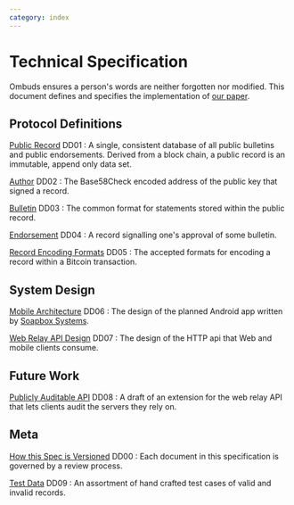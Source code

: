 ```yaml
---
category: index
---
```


Technical Specification
=======================
Ombuds ensures a person's words are neither forgotten nor modified.
This document defines and specifies the implementation of [our paper](/research/).

Protocol Definitions
--------------------
[Public Record](public-record) DD01
:   A single, consistent database of all public bulletins and public endorsements. Derived from a block chain, a public record is an immutable, append only data set.

[Author](author) DD02
:   The Base58Check encoded address of the public key that signed a record.

[Bulletin](bulletin) DD03
:   The common format for statements stored within the public record.

[Endorsement](endorsement) DD04
:   A record signalling one's approval of some bulletin.

[Record Encoding Formats](encode-formats) DD05
:   The accepted formats for encoding a record within a Bitcoin transaction.

System Design
-------------

[Mobile Architecture](mobile-arch) DD06
:   The design of the planned Android app written by [Soapbox Systems](http://soapbox.systems).

[Web Relay API Design](web-relay-api) DD07
:   The design of the HTTP api that Web and mobile clients consume.

Future Work
-----------

[Publicly Auditable API](audit-api-exten) DD08
:   A draft of an extension for the web relay API that lets clients audit the servers they rely on.


Meta
----

[How this Spec is Versioned](versions) DD00
:   Each document in this specification is governed by a review process.

[Test Data](test-data) DD09
:   An assortment of hand crafted test cases of valid and invalid records.
